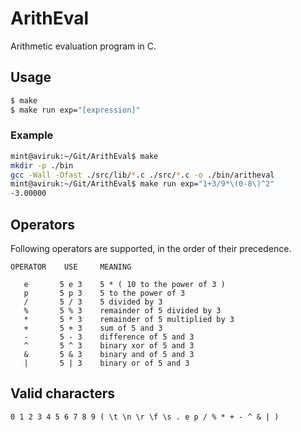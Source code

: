 # ArithEval
Arithmetic evaluation program in C.

## Usage
```bash
$ make
$ make run exp="[expression]"
```

### Example
```bash
mint@aviruk:~/Git/ArithEval$ make
mkdir -p ./bin
gcc -Wall -Ofast ./src/lib/*.c ./src/*.c -o ./bin/aritheval
mint@aviruk:~/Git/ArithEval$ make run exp="1+3/9*\(0-8\)^2"
-3.00000
```


## Operators

Following operators are supported, in the order of their precedence.

```
OPERATOR    USE     MEANING

   e       5 e 3    5 * ( 10 to the power of 3 )
   p       5 p 3    5 to the power of 3
   /       5 / 3    5 divided by 3
   %       5 % 3    remainder of 5 divided by 3
   *       5 * 3    remainder of 5 multiplied by 3
   +       5 + 3    sum of 5 and 3
   -       5 - 3    difference of 5 and 3
   ^       5 ^ 3    binary xor of 5 and 3
   &       5 & 3    binary and of 5 and 3
   |       5 | 3    binary or of 5 and 3

```

## Valid characters

```
0 1 2 3 4 5 6 7 8 9 ( \t \n \r \f \s . e p / % * + - ^ & | )
```
